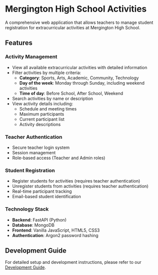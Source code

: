 # Mergington High School Activities

A comprehensive web application that allows teachers to manage student registration for extracurricular activities at Mergington High School.

## Features

### Activity Management
- View all available extracurricular activities with detailed information
- Filter activities by multiple criteria:
  - **Category**: Sports, Arts, Academic, Community, Technology
  - **Day of the week**: Monday through Sunday, including weekend activities
  - **Time of day**: Before School, After School, Weekend
- Search activities by name or description
- View activity details including:
  - Schedule and meeting times
  - Maximum participants
  - Current participant list
  - Activity descriptions

### Teacher Authentication
- Secure teacher login system
- Session management
- Role-based access (Teacher and Admin roles)

### Student Registration
- Register students for activities (requires teacher authentication)
- Unregister students from activities (requires teacher authentication)
- Real-time participant tracking
- Email-based student identification

### Technology Stack
- **Backend**: FastAPI (Python)
- **Database**: MongoDB
- **Frontend**: Vanilla JavaScript, HTML5, CSS3
- **Authentication**: Argon2 password hashing

## Development Guide

For detailed setup and development instructions, please refer to our [Development Guide](../docs/how-to-develop.md).
